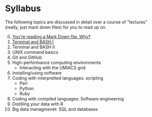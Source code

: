 # Syllabus

The following topics are discussed in detail over a course of "lectures" (really, just mark down files) for you to read up on.

0. [You're reading a Mark Down file. Why?](0-markdown.md)
1. [Terminal and BASH I](1-terminal_I.md)
2. Terminal and BASH II
3. UNIX command basics
4. Git and GitHub
5. High-performance computing environments
   - Interacting with the UMIACS grid
6. Installing/using software
7. Coding with interpretted languages: scripting
   - Perl
   - Python
   - Ruby
8. Coding with compiled languages: Software engineering
9. Distilling your data with R
10. Big data managmenet: SQL and databases
